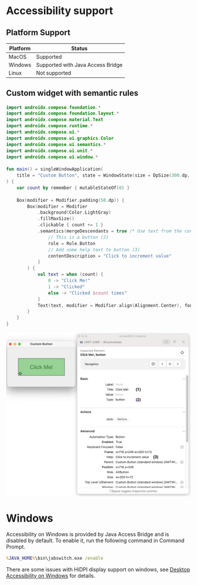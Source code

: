 # Accessibility support

## Platform Support

| Platform | Status                            |
|----------|-----------------------------------|
| MacOS    | Supported                         |
| Windows  | Supported with Java Access Bridge |
| Linux    | Not supported                     |

## Custom widget with semantic rules

```kotlin
import androidx.compose.foundation.*
import androidx.compose.foundation.layout.*
import androidx.compose.material.Text
import androidx.compose.runtime.*
import androidx.compose.ui.*
import androidx.compose.ui.graphics.Color
import androidx.compose.ui.semantics.*
import androidx.compose.ui.unit.*
import androidx.compose.ui.window.*

fun main() = singleWindowApplication(
    title = "Custom Button", state = WindowState(size = DpSize(300.dp, 200.dp))
) {
    var count by remember { mutableStateOf(0) }

    Box(modifier = Modifier.padding(50.dp)) {
        Box(modifier = Modifier
            .background(Color.LightGray)
            .fillMaxSize()
            .clickable { count += 1 }
            .semantics(mergeDescendants = true /* Use text from the contents (1) */) {
                // This is a button (2)
                role = Role.Button
                // Add some help text to button (3)
                contentDescription = "Click to increment value"
            }
        ) {
            val text = when (count) {
                0 -> "Click Me!"
                1 -> "Clicked"
                else -> "Clicked $count times"
            }
            Text(text, modifier = Modifier.align(Alignment.Center), fontSize = 24.sp)
        }
    }
}
```

![Custom Widget](./images/custom-widget.png)

# Windows
Accessibility on Windows is provided by Java Access Bridge and is disabled by default. To enable it, run the following command in Command Prompt.

```cmd
%JAVA_HOME%\bin\jabswitch.exe /enable
```

There are some issues with HiDPI display support on windows, see [Desktop Accessibility on Windows](Windows.md) for details.
